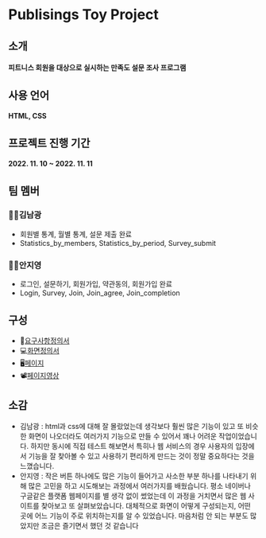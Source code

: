 # Publisings Toy Project

## 소개

#### 피트니스 회원을 대상으로 실시하는 만족도 설문 조사 프로그램

## 사용 언어

#### HTML, CSS

## 프로젝트 진행 기간

#### 2022. 11. 10 ~ 2022. 11. 11

## 팀 멤버

### 🙋‍♂김남광

- 회원별 통계, 월별 통계, 설문 제출 완료
- Statistics_by_members, Statistics_by_period, Survey_submit

### 🙋‍♀안지영

- 로그인, 설문하기, 회원가입, 약관동의, 회원가입 완료
- Login, Survey, Join, Join_agree, Join_completion

## 구성

- 📄[요구사항정의서](https://docs.google.com/spreadsheets/d/123lKQAMeXs1e0xojYjV34sEz6893--HP/edit#gid=951428288)
- 💻[화면정의서](https://github.com/KimNamKwang/Toy_project_Holy/blob/master/src/Images/Screen_definition_Holy.pdf)
- 🖥[페이지](https://kimnamkwang.github.io/Toy_project_Holy/)
- 📽[페이지영상](https://www.youtube.com/watch?v=00qawzvbADU)

## 소감

- 김남광 : html과 css에 대해 잘 몰랐었는데 생각보다 훨씬 많은 기능이 있고 또 비슷한 화면이 나오더라도 여러가지 기능으로 만들 수 있어서 꽤나 어려운 작업이었습니다. 하지만 동시에 직접 테스트 해보면서 특히나 웹 서비스의 경우 사용자의 입장에서 기능을 잘 찾아볼 수 있고 사용하기 편리하게 만드는 것이 정말 중요하다는 것을 느꼈습니다.
- 안지영 : 작은 버튼 하나에도 많은 기능이 들어가고 사소한 부분 하나를 나타내기 위해 많은 고민을 하고 시도해보는 과정에서 여러가지를 배웠습니다. 평소 네이버나 구글같은 플랫폼 웹페이지를 별 생각 없이 썼었는데 이 과정을 거치면서 많은 웹 사이트를 찾아보고 또 살펴보았습니다. 대체적으로 화면이 어떻게 구성되는지, 어떤 곳에 어느 기능이 주로 위치하는지를 알 수 있었습니다. 마음처럼 안 되는 부분도 많았지만 조금은 즐기면서 했던 것 같습니다
